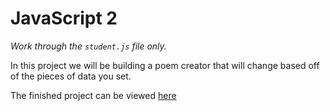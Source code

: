 # JavaScript 2
*Work through the `student.js` file only.*

In this project we will be building a poem creator that will change based off of the pieces of data you set.

The finished project can be viewed [here](https://skills-check-project-1--teameddm.repl.co/
)

